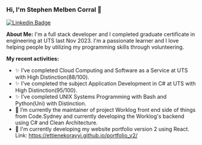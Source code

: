 ### Hi, I'm Stephen Melben Corral 👋

[![Linkedin Badge](https://img.shields.io/badge/-LinkedIn-0e76a8?style=flat-square&logo=Linkedin&logoColor=white)](https://www.linkedin.com/in/stephen-melben-corral-73468b6b)

**About Me:**
I'm a full stack developer and I completed graduate certificate in engineering at UTS last Nov 2023. 
I'm a passionate learner and I love helping people by utilizing my programming skills through volunteering.

**My recent activities:**
- ✨ I’ve completed Cloud Computing and Software as a Service at UTS with High Distinction(88/100).
- ✨ I've completed the subject Application Development in C# at UTS with High Distinction(95/100).
- ✨ I’ve completed UNIX Systems Programming with Bash and Python(Uni) with Distinction.
- 🔭 I’m currently the maintainer of project Worklog front end side of things from Code.Sydney and
      currently developing the Worklog's backend using C# and Clean Architecture.
- 🔨 I'm currently developing my website portfolio version 2 using React.
      Link: https://ettienekorayyi.github.io/portfolio_v2/

<!--
**ettienekorayyi/ettienekorayyi** is a ✨ _special_ ✨ repository because its `README.md` (this file) appears on your GitHub profile.

Here are some ideas to get you started:

- 🔭 I’m currently working on ...
- 🌱 I’m currently learning ...
- 👯 I’m looking to collaborate on ...
- 🤔 I’m looking for help with ...
- 💬 Ask me about ...
- 📫 How to reach me: ...
- 😄 Pronouns: ...
- ⚡ Fun fact: ...
-->

